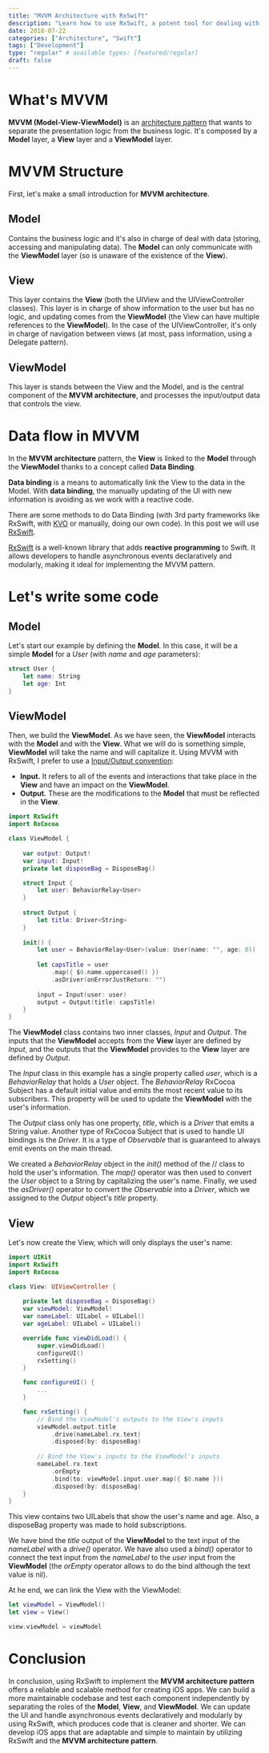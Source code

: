 ```yaml
---
title: "MVVM Architecture with RxSwift"
description: "Learn how to use RxSwift, a potent tool for dealing with asynchronous events and updating the UI in a declarative and modular manner, to put the MVVM architecture into practice."
date: 2018-07-22
categories: ["Architecture", "Swift"]
tags: ["Development"]
type: "regular" # available types: [featured/regular]
draft: false
---
```


# What's MVVM
**MVVM (Model-View-ViewModel)** is an [architecture pattern](https://raulferrer.dev/architecture_patterns_ios/) that wants to separate the presentation logic from the business logic. It's composed by a **Model** layer, a **View** layer and a **ViewModel** layer.

# MVVM Structure

First, let's make a small introduction for **MVVM architecture**.

## Model
Contains the business logic and it's also in charge of deal with data (storing, accessing and manipulating data). The **Model** can only communicate with the **ViewModel** layer (so is unaware of the existence of the **View**).

## View
This layer contains the **View** (both the UIView and the UIViewController classes). This layer is in charge of show information to the user but has no logic, and updating comes from the **ViewModel** (the View can have multiple references to the **ViewModel**).
In the case of the UIViewController, it's only in charge of navigation between views (at most, pass information, using a Delegate pattern).

## ViewModel
This layer is stands between the View and the Model, and is the central component of the **MVVM architecture**, and processes the input/output data that controls the view. 

# Data flow in MVVM

In the **MVVM architecture** pattern, the **View** is linked to the **Model** through the **ViewModel** thanks to a concept called **Data Binding**. 

**Data binding** is a means to automatically link the View to the data in the Model. With **data binding**, the manually updating of the UI with new information is avoiding as we work with a reactive code.

There are some methods to do Data Binding (with 3rd party frameworks like RxSwift, with [KVO](https://raulferrer.dev/kvc_and_kvo_swift/) or manually, doing our own code). In this post we will use [RxSwift](https://raulferrer.dev/rxswift_introduction/). 

[RxSwift](https://github.com/ReactiveX/RxSwift) is a well-known library that adds **reactive programming** to Swift. It allows developers to handle asynchronous events declaratively and modularly, making it ideal for implementing the MVVM pattern.

# Let's write some code

## Model
Let's start our example by defining the **Model**. In this case, it will be a simple **Model** for a *User* (with *name* and *age* parameters):

```swift
struct User {
    let name: String
    let age: Int
}
```

## ViewModel
Then, we build the **ViewModel**. As we have seen, the **ViewModel** interacts with the **Model** and with the **View**. What we will do is something simple, **ViewModel** will take the name and will capitalize it.
Using MVVM with RxSwift, I prefer to use a [Input/Output convention](https://github.com/kickstarter/ios-oss):

* **Input.** It refers to all of the events and interactions that take place in the **View** and have an impact on the **ViewModel**.
* **Output.** These are the modifications to the **Model** that must be reflected in the **View**.
```swift
import RxSwift
import RxCocoa

class ViewModel {
    
    var output: Output!
    var input: Input!
    private let disposeBag = DisposeBag()

    struct Input {
        let user: BehaviorRelay<User>
    }
    
    struct Output {
        let title: Driver<String>
    }
        
    init() {
        let user = BehaviorRelay<User>(value: User(name: "", age: 0))
        
        let capsTitle = user
            .map({ $0.name.uppercased() })
            .asDriver(onErrorJustReturn: "")
        
        input = Input(user: user)
        output = Output(title: capsTitle)
    }
}
```

The **ViewModel** class contains two inner classes, *Input* and *Output*. The inputs that the **ViewModel** accepts from the **View** layer are defined by *Input*, and the outputs that the **ViewModel** provides to the **View** layer are defined by *Output*.

The *Input* class in this example has a single property called *user*, which is a *BehaviorRelay* that holds a *User* object. The *BehaviorRelay* RxCocoa Subject has a default initial value and emits the most recent value to its subscribers. This property will be used to update the **ViewModel** with the user's information.

The *Output* class only has one property, *title*, which is a *Driver* that emits a String value. Another type of RxCocoa Subject that is used to handle UI bindings is the *Driver*. It is a type of *Observable* that is guaranteed to always emit events on the main thread.

We created a *BehaviorRelay* object in the *init()* method of the // class to hold the user's information. The *map()* operator was then used to convert the *User* object to a String by capitalizing the user's name. Finally, we used the *asDriver()* operator to convert the *Observable<String>* into a *Driver<String>*, which we assigned to the *Output* object's *title* property.

## View
Let's now create the View, which will only displays the user's name:

```swift
import UIKit
import RxSwift
import RxCocoa

class View: UIViewController {
    
    private let disposeBag = DisposeBag()
    var viewModel: ViewModel!
    var nameLabel: UILabel = UILabel()
    var ageLabel: UILabel = UILabel()

    override func viewDidLoad() {
        super.viewDidLoad()
        configureUI()
        rxSetting()
    }

    func configureUI() {
        ...
    }

    func rxSetting() {
        // Bind the ViewModel's outputs to the View's inputs
        viewModel.output.title
            .drive(nameLabel.rx.text)
            .disposed(by: disposeBag)
        
        // Bind the View's inputs to the ViewModel's inputs
        nameLabel.rx.text
            .orEmpty
            .bind(to: viewModel.input.user.map({ $0.name }))
            .disposed(by: disposeBag)
    }
}
```
This view contains two UILabels that show the user's name and age. Also, a disposeBag property was made to hold subscriptions.

We have bind the *title* output of the **ViewModel** to the text input of the *nameLabel* with a *drive()* operator. We have also used a *bind()* operator to connect the text input from the *nameLabel* to the *user* input from the **ViewModel** (the *orEmpty* operator allows to do the bind although the text value is nil).

At he end, we can link the View with the ViewModel:

```swift
let viewModel = ViewModel()
let view = View()

view.viewModel = viewModel
```

# Conclusion

In conclusion, using RxSwift to implement the **MVVM architecture pattern** offers a reliable and scalable method for creating iOS apps. We can build a more maintainable codebase and test each component independently by separating the roles of the **Model**, **View**, and **ViewModel**. We can update the UI and handle asynchronous events declaratively and modularly by using RxSwift, which produces code that is cleaner and shorter. We can develop iOS apps that are adaptable and simple to maintain by utilizing RxSwift and the **MVVM architecture pattern**.

